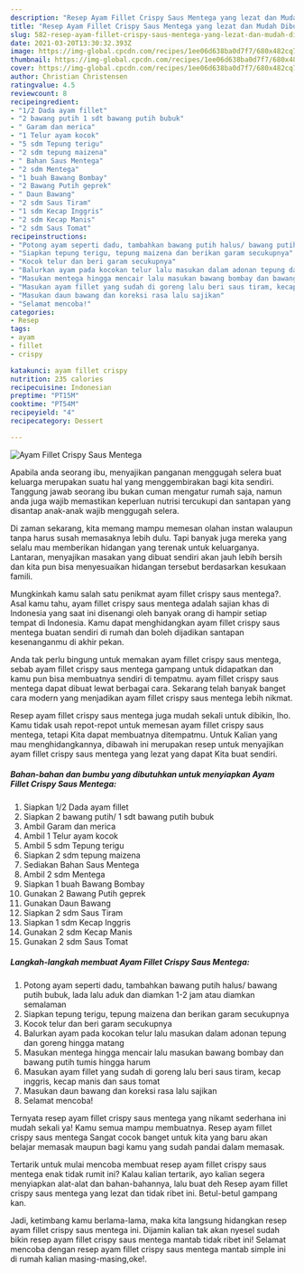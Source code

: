 ```yaml
---
description: "Resep Ayam Fillet Crispy Saus Mentega yang lezat dan Mudah Dibuat"
title: "Resep Ayam Fillet Crispy Saus Mentega yang lezat dan Mudah Dibuat"
slug: 582-resep-ayam-fillet-crispy-saus-mentega-yang-lezat-dan-mudah-dibuat
date: 2021-03-20T13:30:32.393Z
image: https://img-global.cpcdn.com/recipes/1ee06d638ba0d7f7/680x482cq70/ayam-fillet-crispy-saus-mentega-foto-resep-utama.jpg
thumbnail: https://img-global.cpcdn.com/recipes/1ee06d638ba0d7f7/680x482cq70/ayam-fillet-crispy-saus-mentega-foto-resep-utama.jpg
cover: https://img-global.cpcdn.com/recipes/1ee06d638ba0d7f7/680x482cq70/ayam-fillet-crispy-saus-mentega-foto-resep-utama.jpg
author: Christian Christensen
ratingvalue: 4.5
reviewcount: 8
recipeingredient:
- "1/2 Dada ayam fillet"
- "2 bawang putih 1 sdt bawang putih bubuk"
- " Garam dan merica"
- "1 Telur ayam kocok"
- "5 sdm Tepung terigu"
- "2 sdm tepung maizena"
- " Bahan Saus Mentega"
- "2 sdm Mentega"
- "1 buah Bawang Bombay"
- "2 Bawang Putih geprek"
- " Daun Bawang"
- "2 sdm Saus Tiram"
- "1 sdm Kecap Inggris"
- "2 sdm Kecap Manis"
- "2 sdm Saus Tomat"
recipeinstructions:
- "Potong ayam seperti dadu, tambahkan bawang putih halus/ bawang putih bubuk, lada lalu aduk dan diamkan 1-2 jam atau diamkan semalaman"
- "Siapkan tepung terigu, tepung maizena dan berikan garam secukupnya"
- "Kocok telur dan beri garam secukupnya"
- "Balurkan ayam pada kocokan telur lalu masukan dalam adonan tepung dan goreng hingga matang"
- "Masukan mentega hingga mencair lalu masukan bawang bombay dan bawang putih tumis hingga harum"
- "Masukan ayam fillet yang sudah di goreng lalu beri saus tiram, kecap inggris, kecap manis dan saus tomat"
- "Masukan daun bawang dan koreksi rasa lalu sajikan"
- "Selamat mencoba!"
categories:
- Resep
tags:
- ayam
- fillet
- crispy

katakunci: ayam fillet crispy 
nutrition: 235 calories
recipecuisine: Indonesian
preptime: "PT15M"
cooktime: "PT54M"
recipeyield: "4"
recipecategory: Dessert

---
```



![Ayam Fillet Crispy Saus Mentega](https://img-global.cpcdn.com/recipes/1ee06d638ba0d7f7/680x482cq70/ayam-fillet-crispy-saus-mentega-foto-resep-utama.jpg)

Apabila anda seorang ibu, menyajikan panganan menggugah selera buat keluarga merupakan suatu hal yang menggembirakan bagi kita sendiri. Tanggung jawab seorang ibu bukan cuman mengatur rumah saja, namun anda juga wajib memastikan keperluan nutrisi tercukupi dan santapan yang disantap anak-anak wajib menggugah selera.

Di zaman  sekarang, kita memang mampu memesan olahan instan walaupun tanpa harus susah memasaknya lebih dulu. Tapi banyak juga mereka yang selalu mau memberikan hidangan yang terenak untuk keluarganya. Lantaran, menyajikan masakan yang dibuat sendiri akan jauh lebih bersih dan kita pun bisa menyesuaikan hidangan tersebut berdasarkan kesukaan famili. 



Mungkinkah kamu salah satu penikmat ayam fillet crispy saus mentega?. Asal kamu tahu, ayam fillet crispy saus mentega adalah sajian khas di Indonesia yang saat ini disenangi oleh banyak orang di hampir setiap tempat di Indonesia. Kamu dapat menghidangkan ayam fillet crispy saus mentega buatan sendiri di rumah dan boleh dijadikan santapan kesenanganmu di akhir pekan.

Anda tak perlu bingung untuk memakan ayam fillet crispy saus mentega, sebab ayam fillet crispy saus mentega gampang untuk didapatkan dan kamu pun bisa membuatnya sendiri di tempatmu. ayam fillet crispy saus mentega dapat dibuat lewat berbagai cara. Sekarang telah banyak banget cara modern yang menjadikan ayam fillet crispy saus mentega lebih nikmat.

Resep ayam fillet crispy saus mentega juga mudah sekali untuk dibikin, lho. Kamu tidak usah repot-repot untuk memesan ayam fillet crispy saus mentega, tetapi Kita dapat membuatnya ditempatmu. Untuk Kalian yang mau menghidangkannya, dibawah ini merupakan resep untuk menyajikan ayam fillet crispy saus mentega yang lezat yang dapat Kita buat sendiri.

<!--inarticleads1-->

##### Bahan-bahan dan bumbu yang dibutuhkan untuk menyiapkan Ayam Fillet Crispy Saus Mentega:

1. Siapkan 1/2 Dada ayam fillet
1. Siapkan 2 bawang putih/ 1 sdt bawang putih bubuk
1. Ambil  Garam dan merica
1. Ambil 1 Telur ayam kocok
1. Ambil 5 sdm Tepung terigu
1. Siapkan 2 sdm tepung maizena
1. Sediakan  Bahan Saus Mentega
1. Ambil 2 sdm Mentega
1. Siapkan 1 buah Bawang Bombay
1. Gunakan 2 Bawang Putih geprek
1. Gunakan  Daun Bawang
1. Siapkan 2 sdm Saus Tiram
1. Siapkan 1 sdm Kecap Inggris
1. Gunakan 2 sdm Kecap Manis
1. Gunakan 2 sdm Saus Tomat




<!--inarticleads2-->

##### Langkah-langkah membuat Ayam Fillet Crispy Saus Mentega:

1. Potong ayam seperti dadu, tambahkan bawang putih halus/ bawang putih bubuk, lada lalu aduk dan diamkan 1-2 jam atau diamkan semalaman
1. Siapkan tepung terigu, tepung maizena dan berikan garam secukupnya
1. Kocok telur dan beri garam secukupnya
1. Balurkan ayam pada kocokan telur lalu masukan dalam adonan tepung dan goreng hingga matang
1. Masukan mentega hingga mencair lalu masukan bawang bombay dan bawang putih tumis hingga harum
1. Masukan ayam fillet yang sudah di goreng lalu beri saus tiram, kecap inggris, kecap manis dan saus tomat
1. Masukan daun bawang dan koreksi rasa lalu sajikan
1. Selamat mencoba!




Ternyata resep ayam fillet crispy saus mentega yang nikamt sederhana ini mudah sekali ya! Kamu semua mampu membuatnya. Resep ayam fillet crispy saus mentega Sangat cocok banget untuk kita yang baru akan belajar memasak maupun bagi kamu yang sudah pandai dalam memasak.

Tertarik untuk mulai mencoba membuat resep ayam fillet crispy saus mentega enak tidak rumit ini? Kalau kalian tertarik, ayo kalian segera menyiapkan alat-alat dan bahan-bahannya, lalu buat deh Resep ayam fillet crispy saus mentega yang lezat dan tidak ribet ini. Betul-betul gampang kan. 

Jadi, ketimbang kamu berlama-lama, maka kita langsung hidangkan resep ayam fillet crispy saus mentega ini. Dijamin kalian tak akan nyesel sudah bikin resep ayam fillet crispy saus mentega mantab tidak ribet ini! Selamat mencoba dengan resep ayam fillet crispy saus mentega mantab simple ini di rumah kalian masing-masing,oke!.

